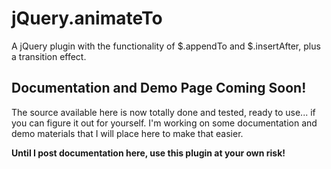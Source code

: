 jQuery.animateTo
================

A jQuery plugin with the functionality of $.appendTo and $.insertAfter, plus a transition effect.

Documentation and Demo Page Coming Soon!
----------------------------------------

The source available here is now totally done and tested, ready to use... if you can figure it out for yourself.  I'm working on some documentation and demo materials that I will place here to make that easier.

**Until I post documentation here, use this plugin at your own risk!**
